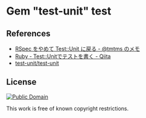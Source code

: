 # Gem "test-unit" test

## References

* [RSpec をやめて Test::Unit に戻る - @tmtms のメモ](http://tmtms.hatenablog.com/entry/2014/10/12/ruby-test-unit)
* [Ruby - Test::Unitでテストを書く - Qiita](http://qiita.com/repeatedly/items/727b08599d87af7fa671)
* [test-unit/test-unit](https://github.com/test-unit/test-unit)

## License

[![Public Domain](http://i.creativecommons.org/p/mark/1.0/88x31.png)](http://creativecommons.org/publicdomain/mark/1.0/ "license")

This work is free of known copyright restrictions.
